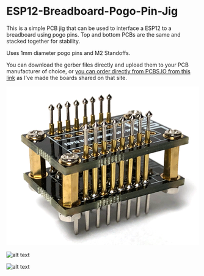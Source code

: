 # ESP12-Breadboard-Pogo-Pin-Jig
This is a simple PCB jig that can be used to interface a ESP12 to a breadboard using pogo pins. Top and bottom PCBs are the same and stacked together for stability.

Uses 1mm diameter pogo pins and M2 Standoffs.

You can download the gerber files directly and upload them to your PCB manufacturer of choice, or [you can order directly from PCBS.IO from this link](https://PCBs.io/share/8g7P3) as I've made the boards shared on that site.

![alt text](Images/Jig.png)

![alt text](Images/Breadboard-1.png)

![alt text](Images/Breadboard-2.png)
